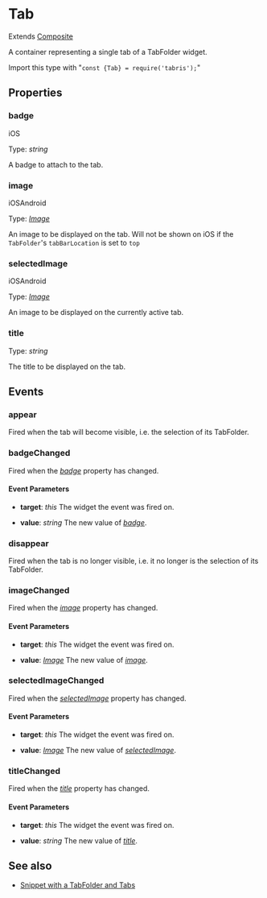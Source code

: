 ---
---
# Tab

Extends [Composite](Composite.md)

A container representing a single tab of a TabFolder widget.

Import this type with "`const {Tab} = require('tabris');`"

## Properties

### badge
<p class="platforms"><span class="ios-tag" title="supported on iOS">iOS</span></p>

Type: *string*

A badge to attach to the tab.

### image
<p class="platforms"><span class="ios-tag" title="supported on iOS">iOS</span><span class="android-tag" title="supported on Android">Android</span></p>

Type: *[Image](../types.md#image)*

An image to be displayed on the tab.  Will not be shown on iOS if the `TabFolder`'s `tabBarLocation` is set to `top`

### selectedImage
<p class="platforms"><span class="ios-tag" title="supported on iOS">iOS</span><span class="android-tag" title="supported on Android">Android</span></p>

Type: *[Image](../types.md#image)*

An image to be displayed on the currently active tab.

### title


Type: *string*

The title to be displayed on the tab.


## Events

### appear

Fired when the tab will become visible, i.e. the selection of its TabFolder.
### badgeChanged

Fired when the [*badge*](#badge) property has changed.

#### Event Parameters 
- **target**: *this*
    The widget the event was fired on.

- **value**: *string*
    The new value of [*badge*](#badge).


### disappear

Fired when the tab is no longer visible, i.e. it no longer is the selection of its TabFolder.
### imageChanged

Fired when the [*image*](#image) property has changed.

#### Event Parameters 
- **target**: *this*
    The widget the event was fired on.

- **value**: *[Image](../types.md#image)*
    The new value of [*image*](#image).


### selectedImageChanged

Fired when the [*selectedImage*](#selectedImage) property has changed.

#### Event Parameters 
- **target**: *this*
    The widget the event was fired on.

- **value**: *[Image](../types.md#image)*
    The new value of [*selectedImage*](#selectedImage).


### titleChanged

Fired when the [*title*](#title) property has changed.

#### Event Parameters 
- **target**: *this*
    The widget the event was fired on.

- **value**: *string*
    The new value of [*title*](#title).





## See also

- [Snippet with a TabFolder and Tabs](https://github.com/eclipsesource/tabris-js/tree/v2.5.0/snippets/tabfolder.js)
